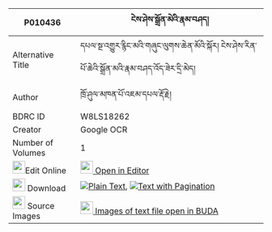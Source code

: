 |P010436|ངེས་ཤེས་སྒྲོན་མེའི་རྣམ་བཤད། 
| --- | --- 
|Alternative Title |དཔལ་སྔ་འགྱུར་རྙིང་མའི་གཞུང་ལུགས་ཆེན་མོའི་སྐོར། ངེས་ཤེས་རིན་པོ་ཆེའི་སྒྲོན་མའི་རྣམ་བཤད་འོད་ཟེར་དྲི་མེད།
|Author| ཁྲོ་ཤུལ་མཁན་པོ་འཇམ་དཔལ་རྡོ་རྗེ།
|BDRC ID | W8LS18262
|Creator | Google OCR
|Number of Volumes| 1
|<img width="25" src="https://img.icons8.com/color/25/000000/edit-property.png">Edit Online| [<img width="25" src="https://avatars.githubusercontent.com/u/45091458?s=200&v=4"> Open in Editor](http://editor.openpecha.org/P010436)
|<img width="25" src="https://img.icons8.com/fluent/48/000000/download-2.png"/>  Download | [![](https://img.icons8.com/color/20/000000/txt.png)Plain Text](https://github.com/Openpecha/P010436/releases/download/v1/ngeshe_dronme_i_namshe_plain_P010436.zip), [![](https://img.icons8.com/color/20/000000/txt.png)Text with Pagination](https://github.com/Openpecha/P010436/releases/download/v1/ngeshe_dronme_i_namshe_pages_P010436.zip)
|<img width="25" src="https://img.icons8.com/plasticine/100/000000/pictures-folder.png"/>  Source Images | [<img width="25" src="https://library.bdrc.io/icons/BUDA-small.svg"> Images of text file open in BUDA](https://library.bdrc.io/show/bdr:W8LS18262)